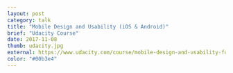 ```yaml
---
layout: post
category: talk
title: "Mobile Design and Usability (iOS & Android)"
brief: "Udacity Course"
date: 2017-11-08
thumb: udacity.jpg
external: https://www.udacity.com/course/mobile-design-and-usability-for-ios--ud1034
color: "#00b3e4"
---
```

